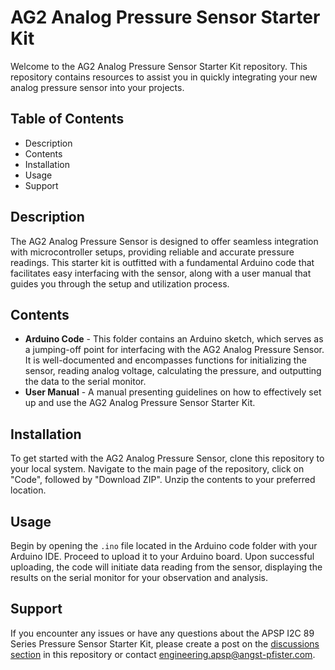 # AG2 Analog Pressure Sensor Starter Kit

Welcome to the AG2 Analog Pressure Sensor Starter Kit repository. This repository contains resources to assist you in quickly integrating your new analog pressure sensor into your projects.

## Table of Contents
- Description
- Contents
- Installation
- Usage
- Support

## Description

The AG2 Analog Pressure Sensor is designed to offer seamless integration with microcontroller setups, providing reliable and accurate pressure readings. This starter kit is outfitted with a fundamental Arduino code that facilitates easy interfacing with the sensor, along with a user manual that guides you through the setup and utilization process.

## Contents

- **Arduino Code** - This folder contains an Arduino sketch, which serves as a jumping-off point for interfacing with the AG2 Analog Pressure Sensor. It is well-documented and encompasses functions for initializing the sensor, reading analog voltage, calculating the pressure, and outputting the data to the serial monitor.
- **User Manual** - A manual presenting guidelines on how to effectively set up and use the AG2 Analog Pressure Sensor Starter Kit.

## Installation

To get started with the AG2 Analog Pressure Sensor, clone this repository to your local system. Navigate to the main page of the repository, click on "Code", followed by "Download ZIP". Unzip the contents to your preferred location.

## Usage

Begin by opening the `.ino` file located in the Arduino code folder with your Arduino IDE. Proceed to upload it to your Arduino board. Upon successful uploading, the code will initiate data reading from the sensor, displaying the results on the serial monitor for your observation and analysis.

## Support

If you encounter any issues or have any questions about the APSP I2C 89 Series Pressure Sensor Starter Kit, please create a post on the [discussions section](https://github.com/APSP-AG/ag2_starterkit_documentation/discussions) in this repository or contact [engineering.apsp@angst-pfister.com](mailto:engineering.apsp@angst-pfister.com).
